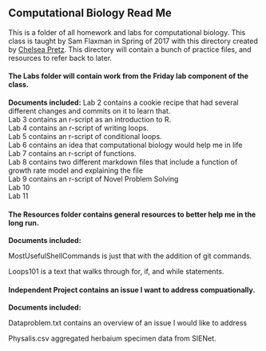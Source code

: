 ## Computational Biology Read Me

This is a folder of all homework and labs for computational biology. This class is taught by Sam Flaxman in Spring of 2017 with this directory 
created by [Chelsea Pretz](chelsea.pretz@colorado.edu). This directory will contain a bunch of practice files, and resources to refer back to later.



#### **The Labs folder** will contain work from the Friday lab component of the class. 



**Documents included:**
Lab 2 contains a cookie recipe that had several different changes and commits on it to learn that.  
Lab 3 contains an r-script as an introduction to R.  
Lab 4 contains an r-script of writing loops.  
Lab 5 contains an r-script of conditional loops.   
Lab 6 contains an idea that computational biology would help me in life  
Lab 7 contains an r-script of functions.  
Lab 8 contains two different markdown files that include a function of growth rate model and explaining the file  
Lab 9 contains an r-script of Novel Problem Solving  
Lab 10  
Lab 11  

#### **The Resources folder** contains general resources to better help me in the long run. 


**Documents included:**


MostUsefulShellCommands is just that with the addition of git commands.  
Loops101 is a text that walks through for, if, and while statements.  



#### **Independent Project** contains an issue I want to address compuationally.



**Documents included:**

Dataproblem.txt contains an overview of an issue I would like to address

  Physalis.csv aggregated herbaium specimen data from SIENet.